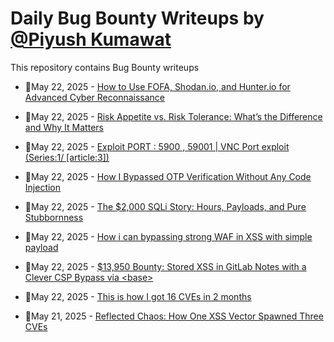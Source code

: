 # Daily Bug Bounty Writeups by [@Piyush Kumawat](https://twitter.com/piyush_supiy) 
This repository contains Bug Bounty writeups

<!-- BLOG-POST-LIST:START -->
 - 💯May 22, 2025 - [How to Use FOFA, Shodan.io, and Hunter.io for Advanced Cyber Reconnaissance](https://medium.com/@verylazytech/how-to-use-fofa-shodan-io-and-hunter-io-for-advanced-cyber-reconnaissance-602c23093fce?source=rss------bug_bounty-5) 

 - 💯May 22, 2025 - [Risk Appetite vs. Risk Tolerance: What’s the Difference and Why It Matters](https://medium.com/@paritoshblogs/risk-appetite-vs-risk-tolerance-whats-the-difference-and-why-it-matters-7a52aabbf7d9?source=rss------bug_bounty-5) 

 - 💯May 22, 2025 - [Exploit PORT : 5900 , 59001 | VNC Port exploit &lpar;Series:1/ [article:3]&rpar;](https://infosecwriteups.com/exploit-port-5900-59001-vnc-port-exploit-series-1-article-3-c07d09ebdf5b?source=rss------bug_bounty-5) 

 - 💯May 22, 2025 - [️How I Bypassed OTP Verification Without Any Code Injection](https://infosecwriteups.com/%EF%B8%8Fhow-i-bypassed-otp-verification-without-any-code-injection-1fb28a705cd4?source=rss------bug_bounty-5) 

 - 💯May 22, 2025 - [The $2,000 SQLi Story: Hours, Payloads, and Pure Stubbornness](https://medium.com/meetcyber/the-2-000-sqli-story-hours-payloads-and-pure-stubbornness-05eab4c7b968?source=rss------bug_bounty-5) 

 - 💯May 22, 2025 - [How i can bypassing strong WAF in XSS with simple payload](https://medium.com/@0xRedFox29/how-i-can-bypassing-strong-waf-in-xss-with-simple-payload-7ef5d22ca626?source=rss------bug_bounty-5) 

 - 💯May 22, 2025 - [$13,950 Bounty: Stored XSS in GitLab Notes with a Clever CSP Bypass via &lt;base&gt;](https://osintteam.blog/13-950-bounty-stored-xss-in-gitlab-notes-with-a-clever-csp-bypass-via-base-9ca1f49994e3?source=rss------bug_bounty-5) 

 - 💯May 22, 2025 - [This is how I got 16 CVEs in 2 months](https://medium.com/@rayhanhanaputra/this-is-how-i-got-16-cves-in-2-months-491be07793b0?source=rss------bug_bounty-5) 

 - 💯May 21, 2025 - [Reflected Chaos: How One XSS Vector Spawned Three CVEs](https://medium.com/@bonghaxor_34691/reflected-chaos-how-one-xss-vector-spawned-three-cves-f20e2df3275f?source=rss------bug_bounty-5) 
<!-- BLOG-POST-LIST:END -->
